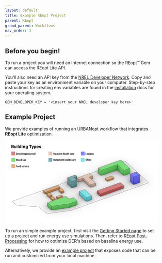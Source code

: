 ```yaml
---
layout: default
title: Example REopt Project
parent: REopt
grand_parent: Workflows
nav_order: 1
---
```


## Before you begin!

To run a project you will need an internet connection so the REopt™ Gem can access the REopt Lite API.

You'll also need an API key from the [NREL Developer Network](https://developer.nrel.gov/). Copy and paste your key as an environment variable on your computer. Step-by-step instructions for creating env variables are found in the [installation](../../installation/installation.md) docs for your operating system.

    GEM_DEVELOPER_KEY = '<insert your NREL developer key here>'

## Example Project    

We provide examples of running an URBANopt workflow that integrates **REopt Lite** optimization.

![example_project_layout](../../doc_files/building_types_ISO_no_res.jpg)

To run an simple example project, first visit the [Getting Started page](../getting_started/getting_started) to set up a project and run  energy use simulations. Then, refer to [REopt Post-Processing](reopt_post_processing.md) for how to optimize DER's based on baseline energy use. 

Alternatively, we provide an [example project](https://github.com/urbanopt/urbanopt-example-reopt-project) that exposes code that can be run and customized from your local machine.


